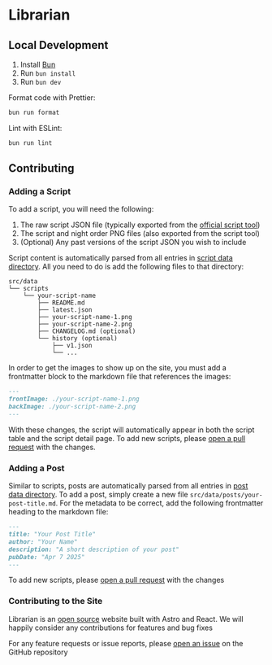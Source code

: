 # Librarian

## Local Development

1. Install [Bun](https://bun.sh/)
2. Run `bun install`
3. Run `bun dev`

Format code with Prettier:

```sh
bun run format
```

Lint with ESLint:

```sh
bun run lint
```

## Contributing

### Adding a Script

To add a script, you will need the following:

1. The raw script JSON file (typically exported from the [official script tool](https://script.bloodontheclocktower.com/))
2. The script and night order PNG files (also exported from the script tool)
3. (Optional) Any past versions of the script JSON you wish to include

Script content is automatically parsed from all entries in [script data directory](https://github.com/AbstractDevs/librarian/tree/main/src/data/scripts). All you need to do is add the following files to that directory:

```
src/data
└── scripts
    └── your-script-name
        ├── README.md
        ├── latest.json
        ├── your-script-name-1.png
        ├── your-script-name-2.png
        ├── CHANGELOG.md (optional)
        └── history (optional)
            ├── v1.json
            └── ...

```

In order to get the images to show up on the site, you must add a frontmatter block to the markdown file that references the images:

```markdown
---
frontImage: ./your-script-name-1.png
backImage: ./your-script-name-2.png
---
```

With these changes, the script will automatically appear in both the script table and the script detail page. To add new scripts, please [open a pull request](https://github.com/AbstractDevs/librarian/pulls) with the changes.

### Adding a Post

Similar to scripts, posts are automatically parsed from all entries in [post data directory](https://github.com/AbstractDevs/librarian/tree/main/src/data/posts). To add a post, simply create a new file `src/data/posts/your-post-title.md`. For the metadata to be correct, add the following frontmatter heading to the markdown file:

```markdown
---
title: "Your Post Title"
author: "Your Name"
description: "A short description of your post"
pubDate: "Apr 7 2025"
---
```

To add new scripts, please [open a pull request](https://github.com/AbstractDevs/librarian/pulls) with the changes

### Contributing to the Site

Librarian is an [open source](https://github.com/AbstractDevs/librarian) website built with Astro and React. We will happily consider any contributions for features and bug fixes

For any feature requests or issue reports, please [open an issue](https://github.com/AbstractDevs/librarian/issues/new) on the GitHub repository
